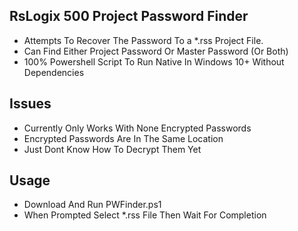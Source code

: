 ## RsLogix 500 Project Password Finder

* Attempts To Recover The Password To a *.rss Project File.
* Can Find Either Project Password Or Master Password (Or Both)
* 100% Powershell Script To Run Native In Windows 10+ Without Dependencies

## Issues
* Currently Only Works With None Encrypted Passwords
* Encrypted Passwords Are In The Same Location
* Just Dont Know How To Decrypt Them Yet

## Usage

* Download And Run PWFinder.ps1
* When Prompted Select *.rss File Then Wait For Completion

